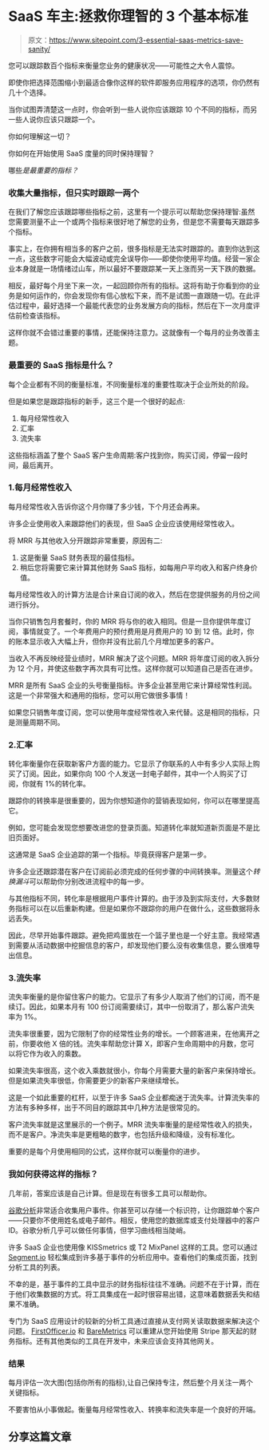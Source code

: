 # SaaS 车主:拯救你理智的 3 个基本标准

> 原文：<https://www.sitepoint.com/3-essential-saas-metrics-save-sanity/>

您可以跟踪数百个指标来衡量您业务的健康状况——可能性之大令人震惊。

即使你把选择范围缩小到最适合像你这样的软件即服务应用程序的选项，你仍然有几十个选择。

当你试图弄清楚这一点时，你会听到一些人说你应该跟踪 10 个不同的指标，而另一些人说你应该只跟踪一个。

你如何理解这一切？

你如何在开始使用 SaaS 度量的同时保持理智？

哪些*是最重要的指标？*

### 收集大量指标，但只实时跟踪一两个

在我们了解您应该跟踪哪些指标之前，这里有一个提示可以帮助您保持理智:虽然您需要测量不止一个或两个指标来很好地了解您的业务，但是您不需要每天跟踪多个指标。

事实上，在你拥有相当多的客户之前，很多指标是无法实时跟踪的。直到你达到这一点，这些数字可能会大幅波动或完全误导你——即使你使用平均值。经营一家企业本身就是一场情绪过山车，所以最好不要跟踪某一天上涨而另一天下跌的数据。

相反，最好每个月坐下来一次，一起回顾你所有的指标。这将有助于你看到你的业务是如何运作的，你会发现你有信心放松下来，而不是试图一直跟随一切。在此评估过程中，最好选择一个最能代表您的业务发展方向的指标，然后在下一次月度评估前检查该指标。

这样你就不会错过重要的事情，还能保持注意力。这就像有一个每月的业务改善主题。

### 最重要的 SaaS 指标是什么？

每个企业都有不同的衡量标准，不同衡量标准的重要性取决于企业所处的阶段。

但是如果您是跟踪指标的新手，这三个是一个很好的起点:

1.  每月经常性收入
2.  汇率
3.  流失率

这些指标涵盖了整个 SaaS 客户生命周期:客户找到你，购买订阅，停留一段时间，最后离开。

### 1.每月经常性收入

每月经常性收入告诉你这个月你赚了多少钱，下个月还会再来。

许多企业使用收入来跟踪他们的表现，但 SaaS 企业应该使用经常性收入。

将 MRR 与其他收入分开跟踪非常重要，原因有二:

1.  这是衡量 SaaS 财务表现的最佳指标。
2.  稍后您将需要它来计算其他财务 SaaS 指标，如每用户平均收入和客户终身价值。

每月经常性收入的计算方法是合计来自订阅的收入，然后在您提供服务的月份之间进行拆分。

当你只销售包月套餐时，你的 MRR 将与你的收入相同。但是一旦你提供年度订阅，事情就变了。一个年费用户的预付费用是月费用户的 10 到 12 倍。此时，你的账本显示收入大幅上升，但你并没有比前几个月增加更多的客户。

当收入不再反映经营业绩时，MRR 解决了这个问题。MRR 将年度订阅的收入拆分为 12 个月，并使这些数字再次具有可比性。这样你就可以知道自己是否在进步。

MRR 是所有 SaaS 企业的头号衡量指标。许多企业甚至用它来计算经常性利润。这是一个非常强大和通用的指标，您可以用它做很多事情！

如果您只销售年度订阅，您可以使用年度经常性收入来代替。这是相同的指标，只是测量周期不同。

### 2.汇率

转化率衡量你在获取新客户方面的能力。它显示了你联系的人中有多少人实际上购买了订阅。因此，如果你向 100 个人发送一封电子邮件，其中一个人购买了订阅，你就有 1%的转化率。

跟踪你的转换率是很重要的，因为你想知道你的营销表现如何，你可以在哪里提高它。

例如，您可能会发现您想要改进您的登录页面。知道转化率就知道新页面是不是比旧页面好。

这通常是 SaaS 企业追踪的第一个指标。毕竟获得客户是第一步。

许多企业还跟踪潜在客户在订阅前必须完成的任何步骤的中间转换率。测量这个*转换漏斗*可以帮助你分别改进流程中的每一步。

与其他指标不同，转化率是根据用户事件计算的。由于涉及到实际支付，大多数财务指标可以在以后重新构建。但是如果你不跟踪你的用户在做什么，这些数据将永远丢失。

因此，尽早开始事件跟踪。避免把鸡蛋放在一个篮子里也是一个好主意。我经常遇到需要从活动数据中挖掘信息的客户，却发现他们要么没有收集信息，要么很难导出信息。

### 3.流失率

流失率衡量的是你留住客户的能力。它显示了有多少人取消了他们的订阅，而不是续订。因此，如果本月有 100 份订阅需要续订，其中一份取消了，那么客户流失率为 1%。

流失率很重要，因为它限制了你的经常性业务的增长。一个顾客进来，在他离开之前，你要收他 X 倍的钱。流失率帮助您计算 X，即客户生命周期中的月数，您可以将它作为收入的乘数。

如果流失率很高，这个收入乘数就很小，你每个月需要大量的新客户来保持增长。但是如果流失率很低，你需要更少的新客户来继续增长。

这是一个如此重要的杠杆，以至于许多 SaaS 企业都痴迷于流失率。计算流失率的方法有多种多样，出于不同目的跟踪其中几种方法是很常见的。

客户流失率就是这里展示的一个例子。MRR 流失率衡量的是经常性收入的损失，而不是客户。净流失率是更粗略的数字，也包括升级和降级，没有标准化。

重要的是每个月使用相同的公式，这样你就可以衡量你的进步。

### 我如何获得这样的指标？

几年前，答案应该是自己计算。但是现在有很多工具可以帮助你。

[谷歌分析](http://www.google.com/analytics)非常适合收集用户事件。你甚至可以存储一个标识符，让你跟踪单个客户——只要你不使用姓名或电子邮件。相反，使用您的数据库或支付处理器中的客户 ID。谷歌分析几乎可以做任何事情，但学习曲线相当陡峭。

许多 SaaS 企业也使用像 KISSmetrics 或 T2 MixPanel 这样的工具。您可以通过 [Segment.io](http://segment.io) 轻松集成到许多基于事件的分析应用中。查看他们的集成页面，找到分析工具的列表。

不幸的是，基于事件的工具中显示的财务指标往往不准确。问题不在于计算，而在于他们收集数据的方式。将工具集成在一起时很容易出错，这意味着数据丢失和结果不准确。

专门为 SaaS 应用设计的较新的分析工具通过直接从支付网关读取数据来解决这个问题。 [FirstOfficer.io](http://firstofficer.io) 和 [BareMetrics](http://baremetrics.io) 可以重建从您开始使用 Stripe 那天起的财务指标。还有其他类似的工具在开发中，未来应该会支持其他网关。

### 结果

每月评估一次大图(包括你所有的指标),让自己保持专注，然后整个月关注一两个关键指标。

不要害怕从小事做起。衡量每月经常性收入、转换率和流失率是一个良好的开端。

## 分享这篇文章